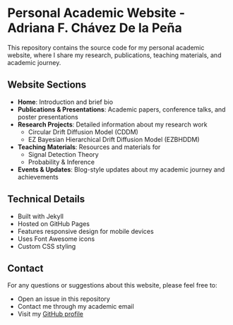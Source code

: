 # Personal Academic Website - Adriana F. Chávez De la Peña

This repository contains the source code for my personal academic website, where I share my research, publications, teaching materials, and academic journey.

## Website Sections

- **Home**: Introduction and brief bio
- **Publications & Presentations**: Academic papers, conference talks, and poster presentations
- **Research Projects**: Detailed information about my research work
  - Circular Drift Diffusion Model (CDDM)
  - EZ Bayesian Hierarchical Drift Diffusion Model (EZBHDDM)
- **Teaching Materials**: Resources and materials for
  - Signal Detection Theory
  - Probability & Inference
- **Events & Updates**: Blog-style updates about my academic journey and achievements

## Technical Details

- Built with Jekyll
- Hosted on GitHub Pages
- Features responsive design for mobile devices
- Uses Font Awesome icons
- Custom CSS styling

## Contact

For any questions or suggestions about this website, please feel free to:
- Open an issue in this repository
- Contact me through my academic email
- Visit my [GitHub profile](https://github.com/Adrifelcha)
